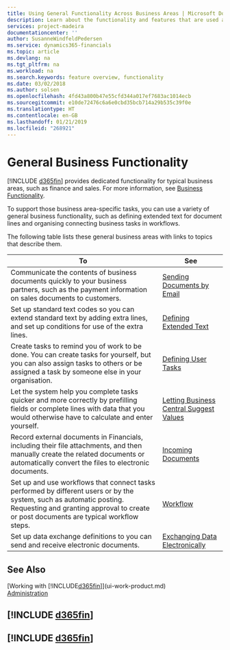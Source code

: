 ```yaml
---
title: Using General Functionality Across Business Areas | Microsoft Docs
description: Learn about the functionality and features that are used across business areas in Business Central .
services: project-madeira
documentationcenter: ''
author: SusanneWindfeldPedersen
ms.service: dynamics365-financials
ms.topic: article
ms.devlang: na
ms.tgt_pltfrm: na
ms.workload: na
ms.search.keywords: feature overview, functionality
ms.date: 03/02/2018
ms.author: solsen
ms.openlocfilehash: 4fd43a800b47e55cfd344a017ef7683ac1014ecb
ms.sourcegitcommit: e10de72476c6a6e0cbd35bcb714a29b535c39f0e
ms.translationtype: HT
ms.contentlocale: en-GB
ms.lasthandoff: 01/21/2019
ms.locfileid: "268921"
---
```

# <a name="general-business-functionality"></a>General Business Functionality
[!INCLUDE [d365fin](includes/d365fin_md.md)] provides dedicated functionality for typical business areas, such as finance and sales. For more information, see [Business Functionality](madeira-business-functionality.md).

To support those business area-specific tasks, you can use a variety of general business functionality, such as defining extended text for document lines and organising connecting business tasks in workflows.

The following table lists these general business areas with links to topics that describe them.

| To | See |
| --- | --- |
| Communicate the contents of business documents quickly to your business partners, such as the payment information on sales documents to customers. |[Sending Documents by Email](ui-how-send-documents-email.md) |
| Set up standard text codes so you can extend standard text by adding extra lines, and set up conditions for use of the extra lines. |[Defining Extended Text](ui-how-define-ext-text.md) |
|Create tasks to remind you of work to be done. You can create tasks for yourself, but you can also assign tasks to others or be assigned a task by someone else in your organisation.|[Defining User Tasks](across-user-tasks.md)|
|Let the system help you complete tasks quicker and more correctly by prefilling fields or complete lines with data that you would otherwise have to calculate and enter yourself.|[Letting Business Central Suggest Values](ui-let-system-suggest-values.md)|
|Record external documents in Financials, including their file attachments, and then manually create the related documents or automatically convert the files to electronic documents.|[Incoming Documents](across-income-documents.md)|
|Set up and use workflows that connect tasks performed by different users or by the system, such as automatic posting. Requesting and granting approval to create or post documents are typical workflow steps.|[Workflow](across-workflow.md)|
| Set up data exchange definitions to you can send and receive electronic documents. |[Exchanging Data Electronically](across-data-exchange.md) |

## <a name="see-also"></a>See Also
[Working with [!INCLUDE[d365fin](includes/d365fin_md.md)]](ui-work-product.md)  
[Administration](admin-setup-and-administration.md)

## [!INCLUDE [d365fin](includes/free_trial_md.md)]  
## [!INCLUDE [d365fin](includes/training_link_md.md)]
